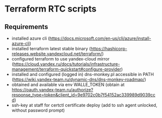 # Terraform RTC scripts
## Requirements
* installed azure cli (https://docs.microsoft.com/en-us/cli/azure/install-azure-cli)
* installed terraform latest stable binary (https://hashicorp-releases.website.yandexcloud.net/terraform/)
* configured terraform to use yandex-cloud mirror (https://cloud.yandex.ru/docs/tutorials/infrastructure-management/terraform-quickstart#configure-provider)
* installed and configured (logged in) dns-monkey.pl accessible in PATH (https://wiki.yandex-team.ru/dynamic-dns/dns-monkey-roadmap/)
* obtained and available via env WALLE_TOKEN (obtain at https://oauth.yandex-team.ru/authorize?response_type=token&client_id=9e9702c0b7f54152ac339989d9039ccd)
* ssh-key at staff for certctl certificate deploy (add to ssh agent unlocked, without password prompt)
